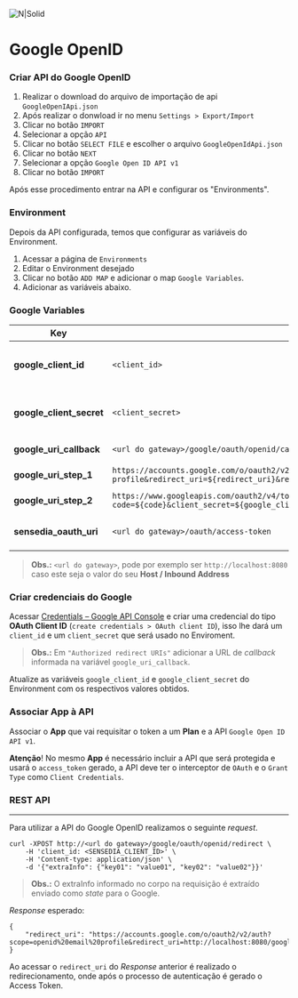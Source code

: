 ![N|Solid](https://www.google.com.br/images/branding/googleg/1x/googleg_standard_color_128dp.png)
# Google OpenID

### Criar API do Google OpenID
1. Realizar o download do arquivo de importação de api `GoogleOpenIApi.json`
2. Após realizar o donwload ir no menu `Settings > Export/Import`
3. Clicar no botão `IMPORT`
4. Selecionar a opção `API`
5. Clicar no botão `SELECT FILE` e escolher o arquivo `GoogleOpenIdApi.json`
6. Clicar no botão `NEXT`
7. Selecionar a opção `Google Open ID API v1`
8. Clicar no botão `IMPORT`

Após esse procedimento entrar na API e configurar os "Environments".

### Environment

Depois da API configurada, temos que configurar as variáveis do Environment. 

1. Acessar a página de `Environments`
2. Editar o Environment desejado
3. Clicar no botão `ADD MAP` e adicionar o map `Google Variables`.
4. Adicionar as variáveis abaixo.

### Google Variables

| Key | Value | Description |
| ------ | ------ | ------ |
| **google_client_id** | `<client_id>`| Client ID obtido da Conta do Google|
| **google_client_secret** | `<client_secret>` | Client Secret obtido da Conta do Google|
| **google_uri_callback** | `<url do gateway>/google/oauth/openid/callback `| URI de callback |
| **google_uri_step_1** | `https://accounts.google.com/o/oauth2/v2/auth?scope=openid email profile&redirect_uri=${redirect_uri}&response_type=code&state=${state}&client_id=${google_client_id}` | Google URI Step 01 |
| **google_uri_step_2** | ` https://www.googleapis.com/oauth2/v4/token?code=${code}&client_secret=${google_client_secret}&grant_type=authorization_code&redirect_uri=${redirect_uri}&client_id=${google_client_id} `|Google URI Step 02|
| **sensedia_oauth_uri** | `<url do gateway>/oauth/access-token`  | Endereço do API Authorization|

> **Obs.:** `<url do gateway>`, pode por exemplo ser `http://localhost:8080` caso este seja o valor do seu **Host / Inbound Address**

### Criar credenciais do Google

Acessar [Credentials – Google API Console](https://console.developers.google.com/apis/credentials) e criar uma credencial do tipo **OAuth Client ID** (`create credentials > OAuth client ID`), isso lhe dará um `client_id` e um `client_secret` que será usado no Enviroment.

> **Obs.:** Em `"Authorized redirect URIs"` adicionar a URL de _callback_ informada na variável `google_uri_callback`.

Atualize as variáveis `google_client_id` e `google_client_secret` do Environment com os respectivos valores obtidos.  

### Associar App à API

Associar o **App** que vai requisitar o token a um **Plan** e a API `Google Open ID API v1`.

**Atenção**! No mesmo **App** é necessário incluir a API que será protegida e usará o `access_token` gerado, a API deve ter o interceptor de `OAuth` e o `Grant Type` como `Client Credentials`.

### REST API
---

Para utilizar a API do Google OpenID realizamos o seguinte _request_.

```
curl -XPOST http://<url do gateway>/google/oauth/openid/redirect \
    -H 'client_id: <SENSEDIA_CLIENT_ID>' \
    -H 'Content-type: application/json' \
    -d '{"extraInfo": {"key01": "value01", "key02": "value02"}}'
```
> **Obs.:** O extraInfo informado no corpo na requisição é extraído enviado como _state_ para o Google.

_Response_ esperado:

```
{
    "redirect_uri": "https://accounts.google.com/o/oauth2/v2/auth?scope=openid%20email%20profile&redirect_uri=http://localhost:8080/google/oauth/openid/callback&response_type=code&state=eyJjbGllbnRfaWQiOiI2ZTAxNDc1YS01ZTU3LTNiMTYtYmI3Yi0zY2RhOTc5MjA2MjUiLCJzZWNyZXQiOiJhZGJmMTI4OC0yZTE1LTMwZjYtYThkNy1kZWY3NGUxN2I0NDMiLCJleHRyYUluZm8iOnsidmFsdWUiOiIzMjQyMyIsInZhbHVlMiI6Ijg3NHloZ3QzIn19&client_id=google_client_id"
}
```

Ao acessar o `redirect_uri` do _Response_ anterior é realizado o redirecionamento, onde após o processo de autenticação é gerado o Access Token.
